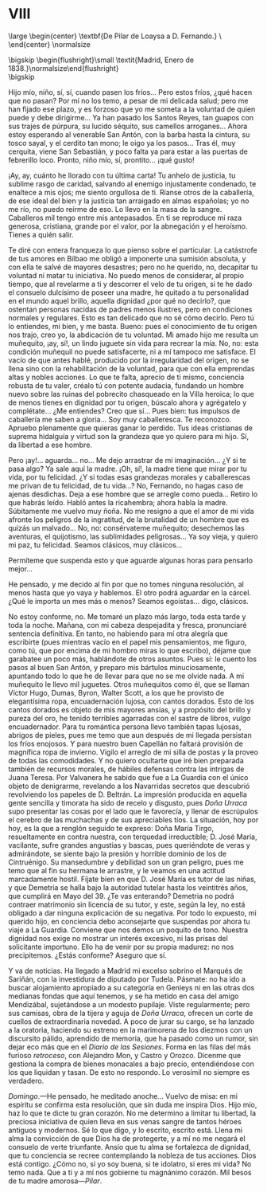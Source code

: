 # VIII

<!--- 
<div> 
  <span style="margin:0 auto;text-indent:0;display:block;text-align:center;font-weight:bold;font-size:larger;">
                De Pilar de Loaysa a D. Fernando.                       <br />
  </span>
</div> 
<p> </p>
-->

\large
\begin{center}
\textbf{De Pilar de Loaysa a D. Fernando.}                              \\
\end{center}
\normalsize

<!--- 
<div>
  <span style="width:100%;display:block;text-align:right;"> 
                *Madrid, Enero de 1838.*
  </span>
</div>
<p> </p>
-->

\bigskip
\begin{flushright}\small \textit{Madrid, Enero de 1838.}\normalsize\end{flushright}   
\bigskip

Hijo mío, niño, sí, sí, cuando pasen los fríos… Pero estos fríos, ¿qué hacen
que no pasan? Por mí no los temo, a pesar de mi delicada salud; pero me han
fijado ese plazo, y es forzoso que yo me someta a la voluntad de quien puede
y debe dirigirme… Ya han pasado los Santos Reyes, tan guapos con sus trajes
de púrpura, su lucido séquito, sus camellos arroganes… Ahora estoy esperando
al venerable San Antón, con la barba hasta la cintura, su tosco sayal, y el
cerdito tan mono; le oigo ya los pasos… Tras él, muy cerquita, viene San
Sebastián, y poco falta ya para estar a las puertas de febrerillo loco. Pronto,
niño mío, sí, prontito… ¡qué gusto!

¡Ay, ay, cuánto he llorado con tu última carta! Tu anhelo de justicia, tu
sublime rasgo de caridad, salvando al enemigo injustamente condenado, te
enaltece a mis ojos; me siento orgullosa de ti. Ríanse otros de la caballería,
de ese ideal del bien y la justicia tan arraigado en almas españolas; yo no me
río, no puedo reírme de eso. Lo llevo en la masa de la sangre. Caballeros mil
tengo entre mis antepasados. En ti se reproduce mi raza generosa, cristiana,
grande por el valor, por la abnegación y el heroísmo. Tienes a quién salir.

Te diré con entera franqueza lo que pienso sobre el particular. La catástrofe
de tus amores en Bilbao me obligó a imponerte una sumisión absoluta, y con ella
te salvé de mayores desastres; pero no he querido, no, decapitar tu voluntad ni
matar tu iniciativa. No puedo menos de considerar, al propio tiempo, que al
revelarme a ti y descorrer el velo de tu origen, si te he dado el consuelo
dulcísimo de poseer una madre, he quitado a tu personalidad en el mundo aquel
brillo, aquella dignidad ¿por qué no decirlo?, que ostentan personas nacidas de
padres menos ilustres, pero en condiciones normales y regulares. Esto es tan
delicado que no sé cómo decirlo. Pero tú lo entiendes, mi bien, y me basta.
Bueno: pues el conocimiento de tu origen nos trajo, creo yo, la abdicación de
tu voluntad. Mi amado hijo me resulta un muñequito, ¡ay, sí!, un lindo juguete
sin vida para recrear la mía. No, no: esta condición muñequil no puede
satisfacerte, ni a mí tampoco me satisface. El vacío de que antes hablé,
producido por la irregularidad del origen, no se llena sino con la
rehabilitación de la voluntad, para que con ella emprendas altas y nobles
acciones. Lo que te falta, aprecio de ti mismo, conciencia robusta de tu valer,
créalo tú con potente audacia, fundando un hombre nuevo sobre las ruinas del
pobrecito chasqueado en la Villa heroica; lo que de menos tienes en dignidad
por tu origen, búscalo ahora y agrégatelo y complétate… ¿Me entiendes? Creo
que sí… Pues bien: tus impulsos de caballería me saben a gloria… Soy muy
caballeresca. Te reconozco. Apruebo plenamente que quieras ganar lo perdido.
Tus ideas cristianas de suprema hidalguía y virtud son la grandeza que yo
quiero para mi hijo. Sí, da libertad a ese hombre.

Pero ¡ay!… aguarda… no… Me dejo arrastrar de mi imaginación… ¿Y si te
pasa algo? Ya sale aquí la madre. ¡Oh, sí!, la madre tiene que mirar por tu
vida, por tu felicidad. ¿Y si todas esas grandezas morales y caballerescas me
privan de tu felicidad, de tu vida…? No, Fernando, no hagas caso de ajenas
desdichas. Deja a ese hombre que se arregle como pueda… Retiro lo que habrás
leído. Habló antes la ricahembra; ahora habla la madre. Súbitamente me vuelvo
muy ñoña. No me resigno a que el amor de mi vida afronte los peligros de la
ingratitud, de la brutalidad de un hombre que es quizás un malvado… No, no:
consérvateme muñequito; desechemos las aventuras, el quijotismo, las
sublimidades peligrosas… Ya soy vieja, y quiero mi paz, tu felicidad. Seamos
clásicos, muy clásicos…

Permíteme que suspenda esto y que aguarde algunas horas para pensarlo mejor…

He pensado, y me decido al fin por que no tomes ninguna resolución, al menos
hasta que yo vaya y hablemos. El otro podrá aguardar en la cárcel. ¿Qué le
importa un mes más o menos? Seamos egoístas… digo, clásicos.

No estoy conforme, no. Me tomaré un plazo más largo, toda esta tarde y toda la
noche. Mañana, con mi cabeza despejadita y fresca, pronunciaré sentencia
definitiva. En tanto, no habiendo para mí otra alegría que escribirte (pues
mientras vacío en el papel mis pensamientos, me figuro, como tú, que por encima
de mi hombro miras lo que escribo), déjame que garabatee un poco más,
hablándote de otros asuntos. Pues sí: le cuento los pasos al buen San Antón,
y preparo mis bártulos minuciosamente, apuntando todo lo que he de llevar para
que no se me olvide nada. A mi muñequito le llevo mil juguetes. Otros
muñequitos como él, que se llaman Víctor Hugo, Dumas, Byron, Walter Scott,
a los que he provisto de elegantísima ropa, encuadernación lujosa, con cantos
dorados. Esto de los cantos dorados es objeto de mis mayores ansias,
y a propósito del brillo y pureza del oro, he tenido terribles agarradas con el
sastre de libros, *vulgo* encuadernador. Para tu romántica persona llevo
también tapas lujosas, abrigos de pieles, pues me temo que aun después de mi
llegada persistan los fríos enojosos. Y para nuestro buen Capellán no faltará
provisión de magnífica ropa de invierno. Vigilo el arreglo de mi silla de
postas y la proveo de todas las comodidades. Y no quiero ocultarte que iré bien
preparada también de recursos morales, de hábiles defensas contra las intrigas
de Juana Teresa. Por Valvanera he sabido que fue a La Guardia con el único
objeto de denigrarme, revelando a los Navarridas secretos que descubrió
revolviendo los papeles de D. Beltrán. La impresión producida en aquella gente
sencilla y timorata ha sido de recelo y disgusto, pues *Doña Urraca* supo
presentar las cosas por el lado que le favorecía, y llenar de escrúpulos el
cerebro de las muchachas y de sus apreciables tíos. La situación, hoy por hoy,
es la que a renglón seguido te expreso: Doña María Tirgo, resueltamente en
contra nuestra, con terquedad irreductible; D. José María, vacilante, sufre
grandes angustias y bascas, pues queriéndote de veras y admirándote, se siente
bajo la presión y horrible dominio de los de Cintruénigo. Su mansedumbre
y debilidad son un gran peligro, pues me temo que al fin su hermana le
arrastre, y le veamos en una actitud marcadamente hostil. Fíjate bien en que D.
José María es tutor de las niñas, y que Demetria se halla bajo la autoridad
tutelar hasta los veintitrés años, que cumplirá en Mayo del 39. ¿Te vas
enterando? Demetria no podrá contraer matrimonio sin licencia de su tutor,
y este, según la ley, no está obligado a dar ninguna explicación de su
negativa. Por todo lo expuesto, mi querido hijo, en conciencia debo aconsejarte
que suspendas por ahora tu viaje a La Guardia. Conviene que nos demos un
poquito de tono. Nuestra dignidad nos exige no mostrar un interés excesivo, ni
las prisas del solicitante importuno. Ello ha de venir por su propia madurez:
no nos precipitemos. ¿Estás conforme? Aseguro que sí.

Y va de noticias. Ha llegado a Madrid mi excelso sobrino el Marqués de Sariñán,
con la investidura de diputado por Tudela. Pásmate: no ha ido a buscar
alojamiento apropiado a su categoría en Genieys ni en las otras dos medianas
fondas que aquí tenemos, y se ha metido en casa del amigo Mendizábal,
sujetándose a un modesto pupilaje. Viste regularmente; pero sus camisas, obra
de la tijera y aguja de *Doña Urraca*, ofrecen un corte de cuellos de
extraordinaria novedad. A poco de jurar su cargo, se ha lanzado a la oratoria,
haciendo su estreno en la marimorena de los diezmos con un discursito pálido,
aprendido de memoria, que ha pasado como un rumor, sin dejar eco más que en el
*Diario de las Sesiones*. Forma en las filas del más furioso *retroceso*, con
Alejandro Mon, y Castro y Orozco. Dícenme que gestiona la compra de bienes
monacales a bajo precio, entendiéndose con los que liquidan y tasan. De esto no
respondo. Lo verosímil no siempre es verdadero.

*Domingo*.—He pensado, he meditado anoche… Vuelvo de misa: en mi
espíritu se confirma esta resolución, que sin duda me inspira Dios. Hijo
mío, haz lo que te dicte tu gran corazón. No me determino a limitar tu
libertad, la preciosa iniciativa de quien lleva en sus venas sangre de tantos
héroes antiguos y modernos. Sé lo que digo, y lo escrito, escrito está. Llena
mi alma la convicción de que Dios ha de protegerte, y a mí no me negará
el consuelo de verte triunfante. Ansío que tu alma se fortalezca de
dignidad, que tu conciencia se recree contemplando la nobleza de tus
acciones. Dios está contigo. ¿Cómo no, si yo soy buena, si te idolatro, si
eres mi vida? No temo nada. Que a ti y a mí nos gobierne tu magnánimo
corazón. Mil besos de tu madre amorosa—*Pilar*.
